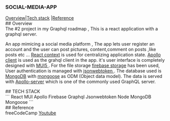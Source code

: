 ### SOCIAL-MEDIA-APP

<div>
<a href="#overview">Overview</a>|<a href="#tech_stack">Tech stack</a> |<a href="#reference">Reference</a>
</div>
## Overview

<div id="overview">
The #2 project in my Graphql roadmap ,
This is a react application with a graphql server.

An app mimicing a social media platform , The app lets user register an account and the user can post pictures, content,comment on posts ,like posts etc ...
<a href="https://reactjs.org/docs/context.html" target="_blank">React context</a> is used for centralizing application state.
<a href="https://www.apollographql.com/docs/react/" target="_blank">Apollo client</a> is used as the grahql client in the app.
it's user interface is completely designed with <a href="https://mui.com/" target="_blank"> MUI5 </a>.
For the file storage <a href="" target="_blank"> firebase storage</a> has been used,
User authentication is managed with <a href="https://www.npmjs.com/package/jsonwebtoken" target="_blank">jsonwebtoken </a>.
The database used is <a href="https://www.mongodb.com/" target="_blank">MongoDB</a> with <a href="https://mongoosejs.com/" target="_blank">mongoose</a> as ODM (Object data model).
The data is served with <a href="https://www.apollographql.com/docs/apollo-server/" target="_blank"> Apollo-server</a> which is one of the commonly used GraphQL server.

</div>
## TECH STACK
<div id="tech_stack">
```
React
MUI
Apollo
Firebase
Graphql
Jsonwebtoken
Node
MongoDB
Mongoose
```

</div>
## Reference
<div id="reference">
freeCodeCamp <a href="https://www.youtube.com/watch?v=n1mdAPFq2Os&t=3923s">Youtube</a>
</div>

